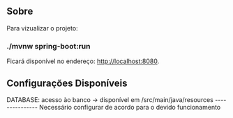 ## Sobre

Para vizualizar o projeto:

### ./mvnw spring-boot:run     


Ficará disponível no endereço: [http://localhost:8080](http://localhost:8080).

## Configurações Disponíveis

DATABASE: acesso ào banco -> disponível em /src/main/java/resources --------------- Necessário configurar de acordo para o devido funcionamento
